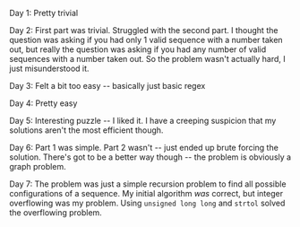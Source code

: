 Day 1: Pretty trivial

Day 2: First part was trivial. Struggled with the second part. I thought
       the question was asking if you had only 1 valid sequence with a number
       taken out, but really the question was asking if you had any number
       of valid sequences with a number taken out. So the problem wasn't actually
       hard, I just misunderstood it.

Day 3: Felt a bit too easy -- basically just basic regex

Day 4: Pretty easy

Day 5: Interesting puzzle -- I liked it. I have a creeping suspicion that my solutions aren't the most efficient though.

Day 6: Part 1 was simple. Part 2 wasn't -- just ended up brute forcing the solution. There's got to be a better way though -- the problem is obviously a graph problem.

Day 7: The problem was just a simple recursion problem to find all possible configurations of a sequence. My initial algorithm *was* correct, but integer overflowing was my problem. Using `unsigned long long` and `strtol` solved the overflowing problem.
